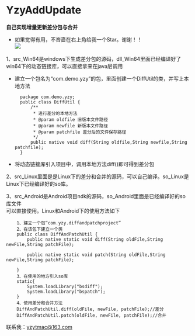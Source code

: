 # YzyAddUpdate

**自己实现增量更新差分包与合并** 
- 如果觉得有用，不吝啬在右上角给我一个Star。谢谢！！  
![](https://raw.githubusercontent.com/yzytmac/yzytmac.github.io/master/images/star.png)  

1、src_Win64是windows下生成差分包的源码，dll_Win64里面已经编译好了win64下的动态链接库，可以直接拿来在java层调用  

- 建立一个包名为“com.demo.yzy”的包，里面创建一个DiffUtil的类，并写上本地方法

		package com.demo.yzy;
		public class DiffUtil {
			/**
			 * 进行差分的本地方法
			 * @param oldfile 旧版本文件路径
			 * @param newfile 新版本文件路径
			 * @param patchfile	差分后的文件保存路径
			 */
			public native void diff(String oldfile,String newfile,String patchfile);
		}

- 将动态链接库引入项目中，调用本地方法diff()即可得到差分包

2、src_Linux里面是是Linux下的差分和合并的源码，可以自己编译。so_Linux是Linux下已经编译好的so库。


3、src_Android是Android项目ndk的源码，so_Android里面是已经编译好的so库文件  
可以直接使用。Linux和Android下的使用方法如下  

        1、建立一个包“com.yzy.diffandpatchproject”
        2、在该包下建立一个类  
        public class DiffAndPatchUtil {
        	public native static void diff(String oldFile,String newFile,String patchFile);
        	
        	public native static void patch(String oldFile,String newFile,String patchFile);
        
        }  
        3、在使用的地方引入so库  
        static{
            System.loadLibrary("bsdiff");
            System.loadLibrary("bspatch");
        }
        4、使用差分和合并方法
        DiffAndPatchUtil.diff(oldFile, newFile, patchFile);//差分
        DiffAndPatchUtil.patch(oldFile, newFile, patchFile);//合并
        

        
联系我：yzytmac@163.com

